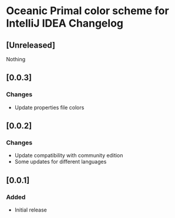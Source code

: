 <!-- Keep a Changelog guide -> https://keepachangelog.com -->

# Oceanic Primal color scheme for IntelliJ IDEA Changelog

## [Unreleased]
Nothing

## [0.0.3]
### Changes
- Update properties file colors

## [0.0.2]
### Changes
- Update compatibility with community edition
- Some updates for different languages

## [0.0.1]
### Added
- Initial release
